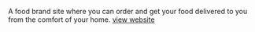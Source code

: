 A food brand site where you can order and get your food delivered to you from the comfort of your home.
<a href="https://feyikemii.github.io/chef-feys/">view website</a>
